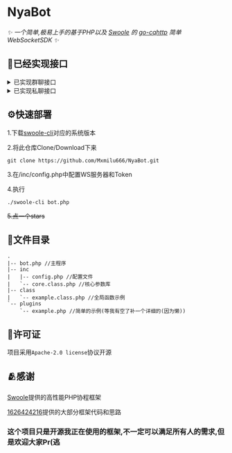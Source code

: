 # NyaBot

_✨ 一个简单,极易上手的基于PHP以及 [Swoole](https://www.swoole.com/) 的 [go-cqhttp](https://github.com/Mrs4s/go-cqhttp/) 简单WebSocketSDK ✨_  

## 🎈已经实现接口

<details>
<summary>已实现群聊接口</summary>

- [x] 发送群聊消息

- [x] 发送群聊回复消息

- More TODO...(咕咕咕)

</details>

<details>
<summary>已实现私聊接口</summary>

- [x] 发送私聊消息

- [x] 发送私聊回复消息

- More TODO...(咕咕咕)

</details>

## ⚙️快速部署
1.下载[swoole-cli](https://www.swoole.com/download)对应的系统版本

2.将此仓库Clone/Download下来
``` code
git clone https://github.com/Mxmilu666/NyaBot.git
```
3.在/inc/config.php中配置WS服务器和Token

4.执行
``` code
./swoole-cli bot.php
```
~~5.点一个stars~~

## 📁文件目录
``` code
.
|-- bot.php //主程序
|-- inc
|   |-- config.php //配置文件
|   `-- core.class.php //核心参数库
|-- class
|   `-- example.class.php //全局函数示例
`-- plugins
    `-- example.php //简单的示例(等我有空了补一个详细的(因为懒))

```

## 📖许可证
项目采用`Apache-2.0 license`协议开源

## 🫂感谢
[Swoole](https://www.swoole.com/)提供的高性能PHP协程框架

[1626424216](https://github.com/1626424216)提供的大部分框架代码和思路

### 这个项目只是开源我正在使用的框架,不一定可以满足所有人的需求,但是欢迎大家Pr(逃
